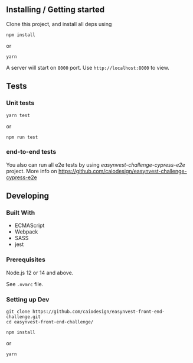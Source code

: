 

## Installing / Getting started
Clone this project, and install all deps using

```shell
npm install
```
or
```shell
yarn
```
A server will start on `8000` port. Use `http://localhost:8000` to view.

## Tests

### Unit tests
```shell
yarn test
```
or 
```shell
npm run test
```

### end-to-end tests
You also can run all e2e tests by using *easynvest-challenge-cypress-e2e* project. More info on https://github.com/caiodesign/easynvest-challenge-cypress-e2e

## Developing

### Built With
- ECMAScript
- Webpack
- SASS
- jest

### Prerequisites
Node.js 12 or 14 and above. 

See `.nvmrc` file.


### Setting up Dev
```shell
git clone https://github.com/caiodesign/easynvest-front-end-challenge.git
cd easynvest-front-end-challenge/
```

```shell
npm install
```
or
```shell
yarn
```